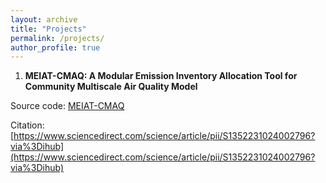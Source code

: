```yaml
---
layout: archive
title: "Projects"
permalink: /projects/
author_profile: true
---
```


1. **MEIAT-CMAQ: A Modular Emission Inventory Allocation Tool for Community Multiscale Air Quality Model**

Source code: [MEIAT-CMAQ](https://github.com/Airwhf/MEIAT-CMAQ)

Citation: [https://www.sciencedirect.com/science/article/pii/S1352231024002796?via%3Dihub](https://www.sciencedirect.com/science/article/pii/S1352231024002796?via%3Dihub)
